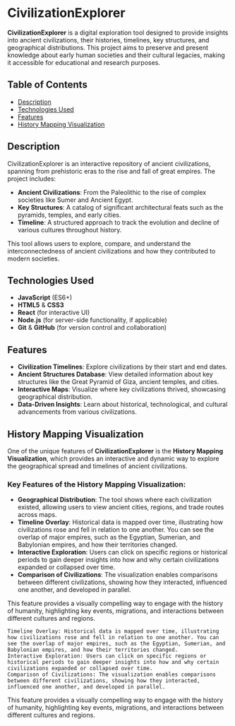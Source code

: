 # CivilizationExplorer

**CivilizationExplorer** is a digital exploration tool designed to provide insights into ancient civilizations, their histories, timelines, key structures, and geographical distributions. This project aims to preserve and present knowledge about early human societies and their cultural legacies, making it accessible for educational and research purposes.

## Table of Contents

- [Description](#description)
- [Technologies Used](#technologies-used)
- [Features](#features)
- [History Mapping Visualization](#history-mapping-visualization)

## Description

CivilizationExplorer is an interactive repository of ancient civilizations, spanning from prehistoric eras to the rise and fall of great empires. The project includes:

- **Ancient Civilizations**: From the Paleolithic to the rise of complex societies like Sumer and Ancient Egypt.
- **Key Structures**: A catalog of significant architectural feats such as the pyramids, temples, and early cities.
- **Timeline**: A structured approach to track the evolution and decline of various cultures throughout history.

This tool allows users to explore, compare, and understand the interconnectedness of ancient civilizations and how they contributed to modern societies.

## Technologies Used

- **JavaScript** (ES6+)
- **HTML5** & **CSS3**
- **React** (for interactive UI)
- **Node.js** (for server-side functionality, if applicable)
- **Git** & **GitHub** (for version control and collaboration)

## Features

- **Civilization Timelines**: Explore civilizations by their start and end dates.
- **Ancient Structures Database**: View detailed information about key structures like the Great Pyramid of Giza, ancient temples, and cities.
- **Interactive Maps**: Visualize where key civilizations thrived, showcasing geographical distribution.
- **Data-Driven Insights**: Learn about historical, technological, and cultural advancements from various civilizations.

## History Mapping Visualization

One of the unique features of **CivilizationExplorer** is the **History Mapping Visualization**, which provides an interactive and dynamic way to explore the geographical spread and timelines of ancient civilizations. 

### Key Features of the History Mapping Visualization:
- **Geographical Distribution**: The tool shows where each civilization existed, allowing users to view ancient cities, regions, and trade routes across maps.
- **Timeline Overlay**: Historical data is mapped over time, illustrating how civilizations rose and fell in relation to one another. You can see the overlap of major empires, such as the Egyptian, Sumerian, and Babylonian empires, and how their territories changed.
- **Interactive Exploration**: Users can click on specific regions or historical periods to gain deeper insights into how and why certain civilizations expanded or collapsed over time.
- **Comparison of Civilizations**: The visualization enables comparisons between different civilizations, showing how they interacted, influenced one another, and developed in parallel.

This feature provides a visually compelling way to engage with the history of humanity, highlighting key events, migrations, and interactions between different cultures and regions.

    Timeline Overlay: Historical data is mapped over time, illustrating how civilizations rose and fell in relation to one another. You can see the overlap of major empires, such as the Egyptian, Sumerian, and Babylonian empires, and how their territories changed.
    Interactive Exploration: Users can click on specific regions or historical periods to gain deeper insights into how and why certain civilizations expanded or collapsed over time.
    Comparison of Civilizations: The visualization enables comparisons between different civilizations, showing how they interacted, influenced one another, and developed in parallel.

This feature provides a visually compelling way to engage with the history of humanity, highlighting key events, migrations, and interactions between different cultures and regions.
